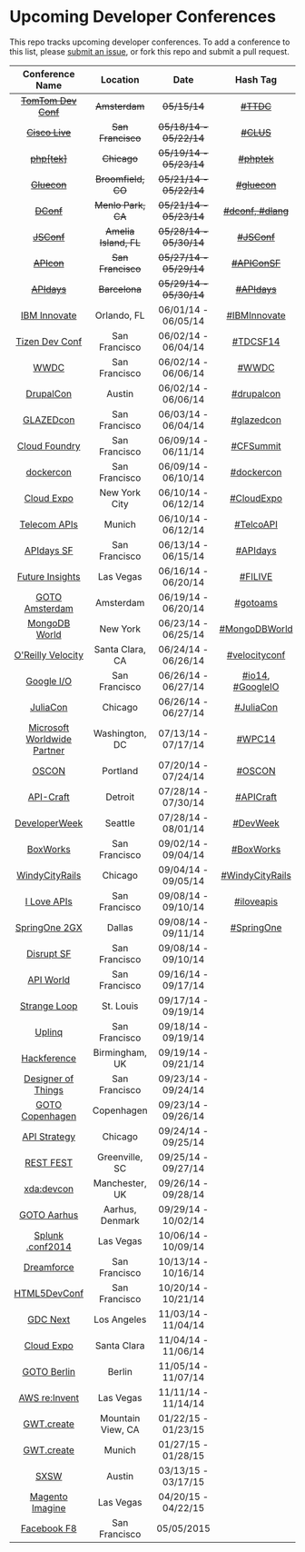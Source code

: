 Upcoming Developer Conferences
=====================

This repo tracks upcoming developer conferences. To add a conference to this list, please [submit an issue](https://github.com/MurtzaM/Developer-Conferences/issues/new), or fork this repo and submit a pull request. 



| Conference Name                                                | Location        | Date                  | Hash Tag    |
| :--------------------------------------------------------------: |:-------------:  | :---------------------:| :----------:| 
| [~~TomTom Dev Conf~~](http://business.tomtom.com/en_gb/landingpages/developer-conference-2014/) | ~~Amsterdam~~   | ~~05/15/14~~ | [~~#TTDC~~](https://twitter.com/search?f=realtime&q=%23ttdc) |
| [~~Cisco Live~~](http://www.ciscolive.com/us/)                  | ~~San Francisco~~   | ~~05/18/14 - 05/22/14~~ | [~~#CLUS~~](https://twitter.com/search?f=realtime&q=%23CLUS) |
| [~~php[tek]~~](http://tek.phparch.com/)                            | ~~Chicago~~         | ~~05/19/14 - 05/23/14~~ | [~~#phptek~~](https://twitter.com/search?f=realtime&q=%23phptek)  |
| [~~Gluecon~~](http://www.gluecon.com/2014/)                    | ~~Broomfield, CO~~  | ~~05/21/14 - 05/22/14~~ | [~~#gluecon~~](https://twitter.com/search?f=realtime&q=gluecon)   |
| [~~DConf~~](http://dconf.org/2014/index.html)                      | ~~Menlo Park, CA~~  | ~~05/21/14 - 05/23/14~~ | [~~#dconf, #dlang~~](https://twitter.com/search?q=%23dconf+%23dlang)   |
| [~~JSConf~~](http://2014.jsconf.us/)                               | ~~Amelia Island, FL~~ | ~~05/28/14 - 05/30/14~~ | [~~#JSConf~~](https://twitter.com/search?f=realtime&q=%23jsconf)   |
| [~~APIcon~~](http://www.apiconsf.com/)                             | ~~San Francisco~~   | ~~05/27/14 - 05/29/14~~ | [~~#APIConSF~~](https://twitter.com/search?f=realtime&q=%23apiconsf)   |
| [~~APIdays~~](http://mediterranea.apidays.io/)                     | ~~Barcelona~~       | ~~05/29/14 - 05/30/14~~ | [~~#APIdays~~](https://twitter.com/search?f=realtime&q=%23apidays)   |
| [IBM Innovate](http://www-01.ibm.com/software/rational/innovate/)   | Orlando, FL       | 06/01/14 - 06/05/14 | [#IBMInnovate](https://twitter.com/search?f=realtime&q=%23ibminnovate)   |
| [Tizen Dev Conf](https://www.tizen.org/events/tizen-developer-conference/2014)   | San Francisco       | 06/02/14 - 06/04/14 | [#TDCSF14](https://twitter.com/search?f=realtime&q=%23tdcsf14)   |
| [WWDC](https://developer.apple.com/wwdc/)                      | San Francisco   | 06/02/14 - 06/06/14 | [#WWDC](https://twitter.com/search?f=realtime&q=%23WWDC)   |         
| [DrupalCon](https://austin2014.drupal.org/)                    | Austin  | 06/02/14 - 06/06/14 | [#drupalcon](https://twitter.com/search?f=realtime&q=%23drupalcon)   |         
| [GLAZEDcon](http://glazedcon.com/)                      | San Francisco   | 06/03/14 - 06/04/14 | [#glazedcon](https://twitter.com/search?f=realtime&q=%23glazedcon)   |         
| [Cloud Foundry](http://cfsummit.com/)                      | San Francisco   | 06/09/14 - 06/11/14 | [#CFSummit](https://twitter.com/search?f=realtime&q=%23cfsummit)   |         
| [dockercon](http://www.dockercon.com/)                         | San Francisco   | 06/09/14 - 06/10/14 | [#dockercon](https://twitter.com/search?f=realtime&q=%23dockercon)   |
| [Cloud Expo](http://www.cloudcomputingexpo.com/)               | New York City   | 06/10/14 - 06/12/14 | [#CloudExpo](https://twitter.com/search?f=realtime&q=%23cloudexpo) |
| [Telecom APIs](http://telecomapis.com/)                        | Munich          | 06/10/14 - 06/12/14 | [#TelcoAPI](https://twitter.com/search?f=realtime&q=%23telcoapi) |
| [APIdays SF](http://sf.apidays.io/)                            | San Francisco   | 06/13/14 - 06/15/14 | [#APIdays](https://twitter.com/search?f=realtime&q=%23apidays)     |
| [Future Insights](http://futureinsightslive.com/las-vegas-2014/) | Las Vegas   | 06/16/14 - 06/20/14 | [#FILIVE](https://twitter.com/search?f=realtime&q=%23FILIVE)     |
| [GOTO Amsterdam](http://gotocon.com/amsterdam-2014)            | Amsterdam   | 06/19/14 - 06/20/14 | [#gotoams](https://twitter.com/search?f=realtime&q=%23gotoams)     |
| [MongoDB World](https://world.mongodb.com/)                    | New York | 06/23/14 - 06/25/14 | [#MongoDBWorld](https://twitter.com/search?f=realtime&q=%23MongoDBWorld)     |
| [O'Reilly Velocity](http://velocityconf.com/velocity2014)      | Santa Clara, CA | 06/24/14 - 06/26/14 | [#velocityconf](https://twitter.com/search?f=realtime&q=%23velocityconf)     |
| [Google I/O](https://www.google.com/events/io)                 | San Francisco   | 06/26/14 - 06/27/14 | [#io14](https://twitter.com/search?q=%23io14), [#GoogleIO](https://twitter.com/search?f=realtime&q=%23googleio)  |
| [JuliaCon](http://juliacon.org/)                               | Chicago   | 06/26/14 - 06/27/14 | [#JuliaCon](https://twitter.com/search?q=%23JuliaCon)  |
| [Microsoft Worldwide Partner](http://www.digitalwpc.com/) | Washington, DC        | 07/13/14 - 07/17/14 | [#WPC14](https://twitter.com/search?f=realtime&q=%23wpc14)         |
| [OSCON](http://www.oscon.com/oscon2014)                        | Portland        | 07/20/14 - 07/24/14 | [#OSCON](https://twitter.com/search?f=realtime&q=%23oscon)         |
| [API-Craft](http://api-craft.org/)                             | Detroit         | 07/28/14 - 07/30/14 | [#APICraft](https://twitter.com/search?f=realtime&q=%23apicraft)         |
| [DeveloperWeek](http://seattle.developerweek.com/)             | Seattle         | 07/28/14 - 08/01/14 | [#DevWeek](https://twitter.com/search?f=realtime&q=%23devweek)         |
| [BoxWorks](http://boxworks2014.com/)                           | San Francisco         | 09/02/14 - 09/04/14 | [#BoxWorks](https://twitter.com/search?f=realtime&q=%23BoxWorks)         |
| [WindyCityRails](http://www.windycityrails.org/)              | Chicago         | 09/04/14 - 09/05/14 | [#WindyCityRails](https://twitter.com/search?f=realtime&q=%23WindyCityRails)         |
| [I Love APIs](https://pages.apigee.com/i-love-apis-2014.html)  | San Francisco   | 09/08/14 - 09/10/14 | [#iloveapis](https://twitter.com/search?f=realtime&q=%23iloveapis)         |
| [SpringOne 2GX](http://springone2gx.com/)                      | Dallas          | 09/08/14 - 09/11/14 | [#SpringOne](https://twitter.com/search?f=realtime&q=%23springone)         |
| [Disrupt SF](http://techcrunch.com/events/disrupt-sf/tickets/) | San Francisco   | 09/08/14 - 09/10/14 |
| [API World](http://apiworld.co/)                               | San Francisco   | 09/16/14 - 09/17/14 |
| [Strange Loop](https://thestrangeloop.com/)                    | St. Louis       | 09/17/14 - 09/19/14 |
| [Uplinq](http://www.qualcomm.com/uplinq)                       | San Francisco   | 09/18/14 - 09/19/14 |
| [Hackference](http://2014.hackference.co.uk/)                       | Birmingham, UK   | 09/19/14 - 09/21/14 |
| [Designer of Things](http://www.designersofthings.com/sanfrancisco/) | San Francisco         | 09/23/14 - 09/24/14 |
| [GOTO Copenhagen](http://gotocon.com/cph-2014)                 | Copenhagen      | 09/23/14 - 09/26/14 |
| [API Strategy](http://apistrategyconference.com/)              | Chicago         | 09/24/14 - 09/25/14 |
| [REST FEST](http://www.restfest.org/)                          | Greenville, SC  | 09/25/14 - 09/27/14 |
| [xda:devcon](http://xda-devcon.com/)                           | Manchester, UK  | 09/26/14 - 09/28/14 |
| [GOTO Aarhus](http://gotocon.com/aarhus-2014/)                 | Aarhus, Denmark | 09/29/14 - 10/02/14 |
| [Splunk .conf2014](http://conf.splunk.com/)                           | Las Vegas       | 10/06/14 - 10/09/14 |
| [Dreamforce](http://www.salesforce.com/dreamforce/DF14/)       | San Francisco   | 10/13/14 - 10/16/14 |
| [HTML5DevConf](http://html5devconf.com/)                       | San Francisco   | 10/20/14 - 10/21/14 |
| [GDC Next](http://www.gdcnext.com/)                            | Los Angeles     | 11/03/14 - 11/04/14 |
| [Cloud Expo](http://www.cloudcomputingexpo.com/)               | Santa Clara     | 11/04/14 - 11/06/14 |
| [GOTO Berlin](http://gotocon.com/berlin-2014)                  | Berlin          | 11/05/14 - 11/07/14 |
| [AWS re:Invent](https://reinvent.awsevents.com/)               | Las Vegas       | 11/11/14 - 11/14/14 |
| [GWT.create](http://gwtcreate.com/)                            | Mountain View, CA | 01/22/15 - 01/23/15 |
| [GWT.create](http://gwtcreate.com/)                            | Munich | 01/27/15 - 01/28/15 |
| [SXSW](http://sxsw.com/)                                       | Austin          | 03/13/15 - 03/17/15 |
| [Magento Imagine](http://www.imagineecommerce.com/)            | Las Vegas          | 04/20/15 - 04/22/15 |
| [Facebook F8](https://www.facebook.com/f8)                     | San Francisco   | 05/05/2015          |
